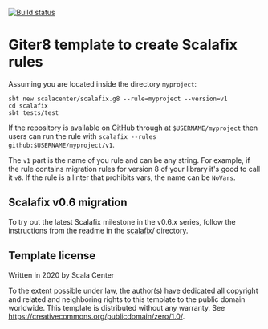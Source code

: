 [![Build status](https://github.com/scalacenter/scalafix.g8/workflows/CI/badge.svg)](https://github.com/scalacenter/scalafix.g8/actions?query=workflow)

# Giter8 template to create Scalafix rules

Assuming you are located inside the directory `myproject`:

```
sbt new scalacenter/scalafix.g8 --rule=myproject --version=v1
cd scalafix
sbt tests/test
```

If the repository is available on GitHub through at `$USERNAME/myproject`
then users can run the rule with `scalafix --rules github:$USERNAME/myproject/v1`.

The `v1` part is the name of you rule and can be any string.
For example, if the rule contains migration rules for version
8 of your library it's good to call it `v8`.
If the rule is a linter that prohibits vars, the name can be `NoVars`.


## Scalafix v0.6 migration

To try out the latest Scalafix milestone in the v0.6.x series,
follow the instructions from the readme in the [scalafix/](scalafix/readme.md)
directory.

## Template license

Written in 2020 by Scala Center

To the extent possible under law, the author(s) have dedicated all copyright and related
and neighboring rights to this template to the public domain worldwide.
This template is distributed without any warranty. See <https://creativecommons.org/publicdomain/zero/1.0/>.
